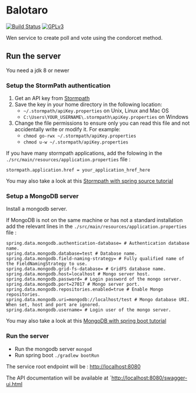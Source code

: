 # Balotaro
[![Build Status](https://travis-ci.org/slimaku/balotaro.svg?branch=master)](https://travis-ci.org/slimaku/balotaro)
[![GPLv3](https://img.shields.io/badge/license-GPLv3-blue.svg)](https://raw.githubusercontent.com/slimaku/balotaro/master/LICENSE)

Wen service to create poll and vote using the condorcet method.

## Run the server
You need a jdk 8 or newer

### Setup the StormPath authentication
1. Get an API key from [Stormpath](https://stormpath.com)
2. Save the key in your home directory in the following location:
    * `~/.stormpath/apiKey.properties` on Unix, Linux and Mac OS
    * `C:\Users\YOUR_USERNAME\.stormpath\apiKey.properties` on Windows
3. Change the file permissions to ensure only you can read this file and not accidentally write or modify it. For example:
    * `chmod go-rwx ~/.stormpath/apiKey.properties`
    * `chmod u-w ~/.stormpath/apiKey.properties`

If you have many stormpath applications, add the folowing in the `./src/main/resources/application.properties` file :
```
stormpath.application.href = your_application_href_here
``` 

You may also take a look at this [Stormpath with spring source tutorial](https://docs.stormpath.com/java/spring-boot-web/quickstart.html)

### Setup a MongoDB server
Install a mongodb server.

If MongoDB is not on the same machine or has not a standard installation add the relevant lines in the `./src/main/resources/application.properties` file :
```
spring.data.mongodb.authentication-database= # Authentication database name.
spring.data.mongodb.database=test # Database name.
spring.data.mongodb.field-naming-strategy= # Fully qualified name of the FieldNamingStrategy to use.
spring.data.mongodb.grid-fs-database= # GridFS database name.
spring.data.mongodb.host=localhost # Mongo server host.
spring.data.mongodb.password= # Login password of the mongo server.
spring.data.mongodb.port=27017 # Mongo server port.
spring.data.mongodb.repositories.enabled=true # Enable Mongo repositories.
spring.data.mongodb.uri=mongodb://localhost/test # Mongo database URI. When set, host and port are ignored.
spring.data.mongodb.username= # Login user of the mongo server.
```

You may also take a look at this [MongoDB with spring boot tutorial](https://spring.io/guides/gs/accessing-data-mongodb/)

### Run the server
* Run the mongodb server `mongod`
* Run spring boot `./gradlew bootRun`

The service root endpoint will be : [http://localhost:8080](http://localhost:8080)

The API documentation will be available at `[http://localhost:8080/swagger-ui.html](http://localhost:8080/swagger-ui.html)
